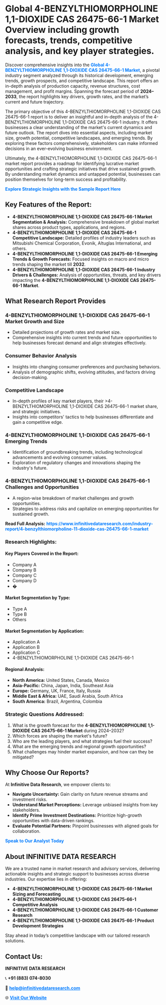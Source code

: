 <h1>Global 4-BENZYLTHIOMORPHOLINE 1,1-DIOXIDE CAS 26475-66-1 Market Overview including growth forecasts, trends, competitive analysis, and key player strategies.</h1>
<p>
Discover comprehensive insights into the 
<a href="https://www.infinitivedataresearch.com/industry-report/4-benzylthiomorpholine-11-dioxide-cas-26475-66-1-market" rel="dofollow" style="color: #007BFF; text-decoration: none;"><strong>Global 4-BENZYLTHIOMORPHOLINE 1,1-DIOXIDE CAS 26475-66-1 Market</strong></a>, a pivotal industry segment analyzed through its historical development, emerging trends, growth prospects, and competitive landscape. This report offers an in-depth analysis of production capacity, revenue structures, cost management, and profit margins. Spanning the forecast period of <strong>2024–2033</strong>, the report highlights key drivers, growth rates, and the market’s current and future trajectory.
</p>
<p>
The primary objective of this 4-BENZYLTHIOMORPHOLINE 1,1-DIOXIDE CAS 26475-66-1 report is to deliver an insightful and in-depth analysis of the 4-BENZYLTHIOMORPHOLINE 1,1-DIOXIDE CAS 26475-66-1 industry. It offers businesses a clear understanding of the market's current dynamics and future outlook. The report dives into essential aspects, including market size, growth potential, competitive landscapes, and emerging trends. By exploring these factors comprehensively, stakeholders can make informed decisions in an ever-evolving business environment.
</p>
<p>
Ultimately, the 4-BENZYLTHIOMORPHOLINE 1,1-DIOXIDE CAS 26475-66-1 market report provides a roadmap for identifying lucrative market opportunities and crafting strategic initiatives that drive sustained growth. By understanding market dynamics and untapped potential, businesses can position themselves for long-term success and profitability.
</p>
<p>
<a href="https://www.infinitivedataresearch.com/request-sample/reportId=111778" style="color: #007BFF; text-decoration: none;"><strong>Explore Strategic Insights with the Sample Report Here</strong></a>
</p>

<h2>Key Features of the Report:</h2>
<ul>
<li><strong>4-BENZYLTHIOMORPHOLINE 1,1-DIOXIDE CAS 26475-66-1 Market Segmentation & Analysis:</strong> Comprehensive breakdown of global market shares across product types, applications, and regions.</li>
<li><strong>4-BENZYLTHIOMORPHOLINE 1,1-DIOXIDE CAS 26475-66-1 Competitive Landscape:</strong> Detailed profiles of industry leaders such as Mitsubishi Chemical Corporation, Evonik, Altuglas International, and others.</li>
<li><strong>4-BENZYLTHIOMORPHOLINE 1,1-DIOXIDE CAS 26475-66-1 Emerging Trends & Growth Forecasts:</strong> Focused insights on macro and micro trends shaping the market till <strong>2032</strong>.</li>
<li><strong>4-BENZYLTHIOMORPHOLINE 1,1-DIOXIDE CAS 26475-66-1 Industry Drivers & Challenges:</strong> Analysis of opportunities, threats, and key drivers impacting the <strong>4-BENZYLTHIOMORPHOLINE 1,1-DIOXIDE CAS 26475-66-1 Market</strong>.</li>
</ul>

<h2>What Research Report Provides</h2>
<h3>4-BENZYLTHIOMORPHOLINE 1,1-DIOXIDE CAS 26475-66-1 Market Growth and Size</h3>
<ul>
<li>Detailed projections of growth rates and market size.</li>
<li>Comprehensive insights into current trends and future opportunities to help businesses forecast demand and align strategies effectively.</li>
</ul>

<h3>Consumer Behavior Analysis</h3>
<ul>
<li>Insights into changing consumer preferences and purchasing behaviors.</li>
<li>Analysis of demographic shifts, evolving attitudes, and factors driving decision-making.</li>
</ul>

<h3>Competitive Landscape</h3>
<ul>
<li>In-depth profiles of key market players, their >4-BENZYLTHIOMORPHOLINE 1,1-DIOXIDE CAS 26475-66-1 market share, and strategic initiatives.</li>
<li>Insights into competitors' tactics to help businesses differentiate and gain a competitive edge.</li>
</ul>

<h3>4-BENZYLTHIOMORPHOLINE 1,1-DIOXIDE CAS 26475-66-1 Emerging Trends</h3>
<ul>
<li>Identification of groundbreaking trends, including technological advancements and evolving consumer values.</li>
<li>Exploration of regulatory changes and innovations shaping the industry's future.</li>
</ul>

<h3>4-BENZYLTHIOMORPHOLINE 1,1-DIOXIDE CAS 26475-66-1 Challenges and Opportunities</h3>
<ul>
<li>A region-wise breakdown of market challenges and growth opportunities.</li>
<li>Strategies to address risks and capitalize on emerging opportunities for sustained growth.</li>
</ul>
<p><strong>Read Full Analysis:</strong> <a href="https://www.infinitivedataresearch.com/industry-report/4-benzylthiomorpholine-11-dioxide-cas-26475-66-1-market" rel="dofollow" style="color: #007BFF; text-decoration: none;"><strong>https://www.infinitivedataresearch.com/industry-report/4-benzylthiomorpholine-11-dioxide-cas-26475-66-1-market</strong></a></p>
<h3>Research Highlights:</h3>
<h4>Key Players Covered in the Report:</h4>
<ul><li>Company A</li><li>Company B</li><li>Company C</li><li>Company D</li><li>�</li></ul>
<h4>Market Segmentation by Type:</h4>
<ul><li>Type A</li><li>Type B</li><li>Others</li></ul>
<h4>Market Segmentation by Application:</h4>
<ul><li>Application A</li><li>Application B</li><li>Application C</li><li>4-BENZYLTHIOMORPHOLINE 1,1-DIOXIDE CAS 26475-66-1</li></ul>

<h4>Regional Analysis:</h4>
<ul>
<li><strong>North America:</strong> United States, Canada, Mexico</li>
<li><strong>Asia-Pacific:</strong> China, Japan, India, Southeast Asia</li>
<li><strong>Europe:</strong> Germany, UK, France, Italy, Russia</li>
<li><strong>Middle East & Africa:</strong> UAE, Saudi Arabia, South Africa</li>
<li><strong>South America:</strong> Brazil, Argentina, Colombia</li>
</ul>

<h3>Strategic Questions Addressed:</h3>
<ol>
<li>What is the growth forecast for the <strong>4-BENZYLTHIOMORPHOLINE 1,1-DIOXIDE CAS 26475-66-1 Market</strong> during 2024–2032?</li>
<li>Which forces are shaping the market's future?</li>
<li>Who are the leading players, and what strategies fuel their success?</li>
<li>What are the emerging trends and regional growth opportunities?</li>
<li>What challenges may hinder market expansion, and how can they be mitigated?</li>
</ol>

<h2>Why Choose Our Reports?</h2>
<p>At <strong>Infinitive Data Research</strong>, we empower clients to:</p>
<ul>
<li><strong>Navigate Uncertainty:</strong> Gain clarity on future revenue streams and investment risks.</li>
<li><strong>Understand Market Perceptions:</strong> Leverage unbiased insights from key stakeholders.</li>
<li><strong>Identify Prime Investment Destinations:</strong> Prioritize high-growth opportunities with data-driven rankings.</li>
<li><strong>Evaluate Potential Partners:</strong> Pinpoint businesses with aligned goals for collaboration.</li>
</ul>
<p><a href="https://www.infinitivedataresearch.com/industry-report/4-benzylthiomorpholine-11-dioxide-cas-26475-66-1-market" rel="dofollow" style="color: #007BFF; text-decoration: none;"><strong>Speak to Our Analyst Today</strong></a></p>

<h2>About INFINITIVE DATA RESEARCH</h2>
<p>We are a trusted name in market research and advisory services, delivering actionable insights and strategic support to businesses across diverse industries. Our expertise lies in offering:</p>
<ul>
<li><strong>4-BENZYLTHIOMORPHOLINE 1,1-DIOXIDE CAS 26475-66-1 Market Sizing and Forecasting</strong></li>
<li><strong>4-BENZYLTHIOMORPHOLINE 1,1-DIOXIDE CAS 26475-66-1 Competitive Analysis</strong></li>
<li><strong>4-BENZYLTHIOMORPHOLINE 1,1-DIOXIDE CAS 26475-66-1 Customer Research</strong></li>
<li><strong>4-BENZYLTHIOMORPHOLINE 1,1-DIOXIDE CAS 26475-66-1 Product Development Strategies</strong></li>
</ul>
<p>Stay ahead in today’s competitive landscape with our tailored research solutions.</p>

<h2>Contact Us:</h2>
<p><strong>INFINITIVE DATA RESEARCH</strong></p>
<p>📞 <strong>+91 (883) 074-8030</strong></p>
<p>📧 <strong><a href="mailto:help@infinitivedataresearch.com" style="color: #007BFF;">help@infinitivedataresearch.com</a></strong></p>
<p>🌐 <strong><a href="https://www.infinitivedataresearch.com" rel="dofollow" style="color: #007BFF;">Visit Our Website</a></strong></p>